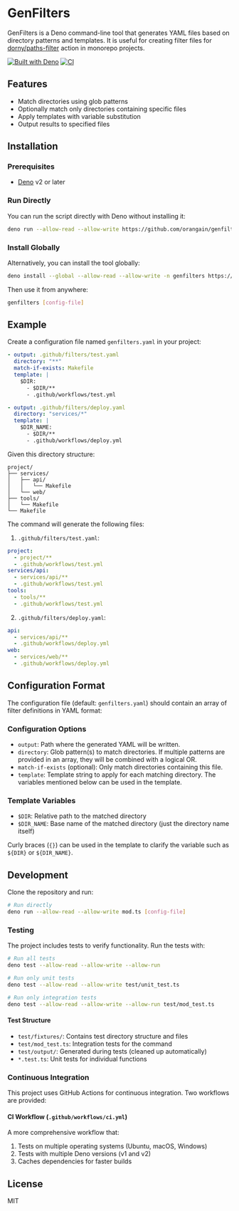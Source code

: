# GenFilters

GenFilters is a Deno command-line tool that generates YAML files based on
directory patterns and templates. It is useful for creating filter files for
[dorny/paths-filter](https://github.com/dorny/paths-filter) action in monorepo
projects.

[![Built with Deno](https://img.shields.io/badge/built%20with-deno-brightgreen.svg)](https://deno.land/)
[![CI](https://github.com/orangain/genfilters/actions/workflows/ci.yml/badge.svg)](https://github.com/orangain/genfilters/actions/workflows/ci.yml)

## Features

- Match directories using glob patterns
- Optionally match only directories containing specific files
- Apply templates with variable substitution
- Output results to specified files

## Installation

### Prerequisites

- [Deno](https://deno.land/) v2 or later

### Run Directly

You can run the script directly with Deno without installing it:

```bash
deno run --allow-read --allow-write https://github.com/orangain/genfilters/raw/refs/heads/main/mod.ts [config-file]
```

### Install Globally

Alternatively, you can install the tool globally:

```bash
deno install --global --allow-read --allow-write -n genfilters https://github.com/orangain/genfilters/raw/refs/heads/main/mod.ts
```

Then use it from anywhere:

```bash
genfilters [config-file]
```

## Example

Create a configuration file named `genfilters.yaml` in your project:

```yaml
- output: .github/filters/test.yaml
  directory: "**"
  match-if-exists: Makefile
  template: |
    $DIR:
      - $DIR/**
      - .github/workflows/test.yml

- output: .github/filters/deploy.yaml
  directory: "services/*"
  template: |
    $DIR_NAME:
      - $DIR/**
      - .github/workflows/deploy.yml
```

Given this directory structure:

```
project/
├── services/
│   ├── api/
│   │   └── Makefile
│   └── web/
├── tools/
│   └── Makefile
└── Makefile
```

The command will generate the following files:

1. `.github/filters/test.yaml`:

```yaml
project:
  - project/**
  - .github/workflows/test.yml
services/api:
  - services/api/**
  - .github/workflows/test.yml
tools:
  - tools/**
  - .github/workflows/test.yml
```

2. `.github/filters/deploy.yaml`:

```yaml
api:
  - services/api/**
  - .github/workflows/deploy.yml
web:
  - services/web/**
  - .github/workflows/deploy.yml
```

## Configuration Format

The configuration file (default: `genfilters.yaml`) should contain an array of
filter definitions in YAML format:

### Configuration Options

- `output`: Path where the generated YAML will be written.
- `directory`: Glob pattern(s) to match directories. If multiple patterns are
  provided in an array, they will be combined with a logical OR.
- `match-if-exists` (optional): Only match directories containing this file.
- `template`: Template string to apply for each matching directory. The
  variables mentioned below can be used in the template.

### Template Variables

- `$DIR`: Relative path to the matched directory
- `$DIR_NAME`: Base name of the matched directory (just the directory name
  itself)

Curly braces (`{}`) can be used in the template to clarify the variable such as
`${DIR}` or `${DIR_NAME}`.

## Development

Clone the repository and run:

```bash
# Run directly
deno run --allow-read --allow-write mod.ts [config-file]
```

### Testing

The project includes tests to verify functionality. Run the tests with:

```bash
# Run all tests
deno test --allow-read --allow-write --allow-run

# Run only unit tests
deno test --allow-read --allow-write test/unit_test.ts

# Run only integration tests
deno test --allow-read --allow-write --allow-run test/mod_test.ts
```

#### Test Structure

- `test/fixtures/`: Contains test directory structure and files
- `test/mod_test.ts`: Integration tests for the command
- `test/output/`: Generated during tests (cleaned up automatically)
- `*.test.ts`: Unit tests for individual functions

### Continuous Integration

This project uses GitHub Actions for continuous integration. Two workflows are
provided:

#### CI Workflow (`.github/workflows/ci.yml`)

A more comprehensive workflow that:

1. Tests on multiple operating systems (Ubuntu, macOS, Windows)
2. Tests with multiple Deno versions (v1 and v2)
3. Caches dependencies for faster builds

## License

MIT
